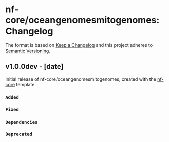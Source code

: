 # nf-core/oceangenomesmitogenomes: Changelog

The format is based on [Keep a Changelog](https://keepachangelog.com/en/1.0.0/)
and this project adheres to [Semantic Versioning](https://semver.org/spec/v2.0.0.html).

## v1.0.0dev - [date]

Initial release of nf-core/oceangenomesmitogenomes, created with the [nf-core](https://nf-co.re/) template.

### `Added`

### `Fixed`

### `Dependencies`

### `Deprecated`
